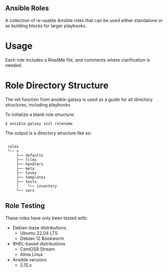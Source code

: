 ## Ansible Roles

A collection of re-usable Ansible roles that can be used either standalone or as building blocks for larger playbooks.

 # Usage

 Each role includes a ReadMe file, and comments where clarification is needed.

 # Role Directory Structure

 The init function from ansible-galaxy is used as a guide for all directory structures, including playbooks

 To initialize a blank role structure:

```
$ ansible-galaxy init rolename
```

The output is a directory structure like so:

```

 roles
 └── x
     ├── defaults
     ├── files
     ├── handlers
     ├── meta
     ├── tasks
     ├── templates
     ├── tests
     │    └── inventory
     └── vars
```
## Role Testing

These roles have only been tested with:

- Debian-base distributions
  - Ubuntu 22.04 LTS
  - Debian 12 Bookworm
- RHEL-based distributions
  - CentOS8 Stream
  - Alma Linux 
- Ansible versions
  - 2.15.x
